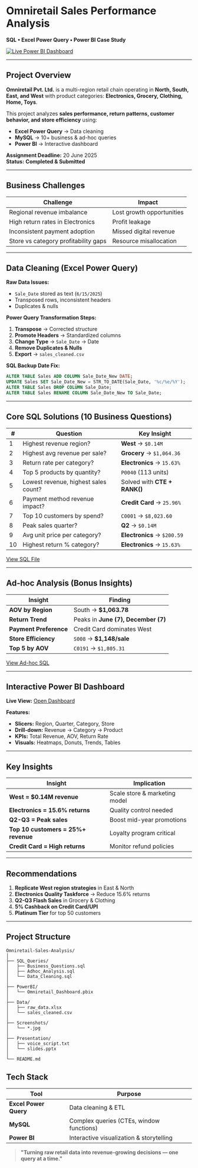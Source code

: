 
# Omniretail Sales Performance Analysis  
**SQL • Excel Power Query • Power BI Case Study**  

[![Live Power BI Dashboard](https://img.shields.io/badge/Power_BI-Live_Demo-blue?logo=powerbi)](https://app.powerbi.com/view?r=eyJrIjoiYzM5ZGE1MTEtOTZlNy00NDRiLWExNmEtNTE2MDgzNmE3ZDUxIiwidCI6IjIwYjliYTY2LWExMWQtNDkzOC1iNzk0LWYyZTg1YjEzODgxOCIsImMiOjEwfQ%3D%3D)  

---

## Project Overview  
**Omniretail Pvt. Ltd.** is a multi-region retail chain operating in **North, South, East, and West** with product categories: **Electronics, Grocery, Clothing, Home, Toys**.  

This project analyzes **sales performance, return patterns, customer behavior, and store efficiency** using:  
- **Excel Power Query** → Data cleaning  
- **MySQL** → 10+ business & ad-hoc queries  
- **Power BI** → Interactive dashboard  

**Assignment Deadline:** 20 June 2025  
**Status:** **Completed & Submitted**

---

## Business Challenges  
| Challenge | Impact |
|--------|--------|
| Regional revenue imbalance | Lost growth opportunities |
| High return rates in Electronics | Profit leakage |
| Inconsistent payment adoption | Missed digital revenue |
| Store vs category profitability gaps | Resource misallocation |

---

## Data Cleaning (Excel Power Query)  

**Raw Data Issues:**  
- `Sale_Date` stored as text (`6/15/2025`)  
- Transposed rows, inconsistent headers  
- Duplicates & nulls  

**Power Query Transformation Steps:**  
1. **Transpose** → Corrected structure  
2. **Promote Headers** → Standardized columns  
3. **Change Type** → `Sale_Date` → Date  
4. **Remove Duplicates & Nulls**  
5. **Export** → `sales_cleaned.csv`  

**SQL Backup Date Fix:**  
```sql
ALTER TABLE Sales ADD COLUMN Sale_Date_New DATE;
UPDATE Sales SET Sale_Date_New = STR_TO_DATE(Sale_Date, '%c/%e/%Y');
ALTER TABLE Sales DROP COLUMN Sale_Date;
ALTER TABLE Sales RENAME COLUMN Sale_Date_New TO Sale_Date;
```

---

## Core SQL Solutions (10 Business Questions)  

| # | Question | Key Insight |
|---|---------|-------------|
| 1 | Highest revenue region? | **West** → `$0.14M` |
| 2 | Highest avg revenue per sale? | **Grocery** → `$1,064.36` |
| 3 | Return rate per category? | **Electronics** → `15.63%` |
| 4 | Top 5 products by quantity? | `P0040` (113 units) |
| 5 | Lowest revenue, highest sales count? | Solved with **CTE + RANK()** |
| 6 | Payment method revenue impact? | **Credit Card** → `25.96%` |
| 7 | Top 10 customers by spend? | `C0001` → `$8,023.60` |
| 8 | Peak sales quarter? | **Q2** → `$0.14M` |
| 9 | Avg unit price per category? | **Electronics** → `$200.59` |
| 10| Highest return % category? | **Electronics** → `15.63%` |

[View SQL File](Assignment_Ques_Query.sql)

---

## Ad-hoc Analysis (Bonus Insights)  

| Insight | Finding |
|-------|--------|
| **AOV by Region** | South → **$1,063.78** |
| **Return Trend** | Peaks in **June (7), December (7)** |
| **Payment Preference** | Credit Card dominates West |
| **Store Efficiency** | `S008` → **$1,148/sale** |
| **Top 5 by AOV** | `C0191` → `$1,805.31` |

[View Ad-hoc SQL](Ad-hoc_Query.sql)

---

## Interactive Power BI Dashboard  

**Live View:** [Open Dashboard](https://app.powerbi.com/view?r=eyJrIjoiYzM5ZGE1MTEtOTZlNy00NDRiLWExNmEtNTE2MDgzNmE3ZDUxIiwidCI6IjIwYjliYTY2LWExMWQtNDkzOC1iNzk0LWYyZTg1YjEzODgxOCIsImMiOjEwfQ%3D%3D)  

**Features:**  
- **Slicers:** Region, Quarter, Category, Store  
- **Drill-down:** Revenue → Category → Product  
- **KPIs:** Total Revenue, AOV, Return Rate  
- **Visuals:** Heatmaps, Donuts, Trends, Tables  
 
---

## Key Insights  

| Insight | Implication |
|-------|-------------|
| **West = $0.14M revenue** | Scale store & marketing model |
| **Electronics = 15.6% returns** | Quality control needed |
| **Q2-Q3 = Peak sales** | Boost mid-year promotions |
| **Top 10 customers = 25%+ revenue** | Loyalty program critical |
| **Credit Card = High returns** | Monitor refund policies |

---

## Recommendations  

1. **Replicate West region strategies** in East & North  
2. **Electronics Quality Taskforce** → Reduce 15.6% returns  
3. **Q2-Q3 Flash Sales** in Grocery & Clothing  
4. **5% Cashback on Credit Card/UPI**  
5. **Platinum Tier** for top 50 customers  

---

## Project Structure  
```
Omniretail-Sales-Analysis/
│
├── SQL_Queries/
│   ├── Business_Questions.sql
│   ├── Adhoc_Analysis.sql
│   └── Data_Cleaning.sql
│
├── PowerBI/
│   └── Omniretail_Dashboard.pbix
│
├── Data/
│   ├── raw_data.xlsx
│   └── sales_cleaned.csv
│
├── Screenshots/
│   └── *.jpg
│
├── Presentation/
│   ├── voice_script.txt
│   └── slides.pptx
│
└── README.md
```


## Tech Stack  
| Tool | Purpose |
|------|--------|
| **Excel Power Query** | Data cleaning & ETL |
| **MySQL** | Complex queries (CTEs, window functions) |
| **Power BI** | Interactive visualization & storytelling |



> **"Turning raw retail data into revenue-growing decisions — one query at a time."**  

